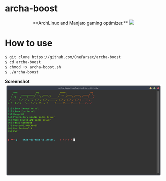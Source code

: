 # archa-boost
<center>
  **ArchLinux and Manjaro gaming optimizer.**


  <img src=https://img.shields.io/badge/platform-GNU%2FLinux-blue>
</center>

# How to use
```
$ git clone https://github.com/OneParsec/archa-boost
$ cd archa-boost
$ chmod +x archa-boost.sh
$ ./archa-boost
```
**Screenshot**
![](images/screenshot.png)
